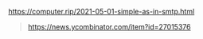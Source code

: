 https://computer.rip/2021-05-01-simple-as-in-smtp.html
> https://news.ycombinator.com/item?id=27015376